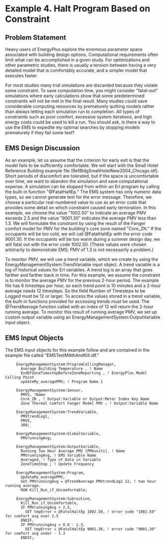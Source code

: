 # Example 4. Halt Program Based on Constraint

## Problem Statement

Heavy users of EnergyPlus explore the enormous parameter space associated with building design options. Computational requirements often limit what can be accomplished in a given study. For optimizations and other parametric studies, there is usually a tension between having a very detailed model that is comfortably accurate, and a simpler model that executes faster.

For most studies many trial simulations are discarded because they violate some constraint. To save computation time, you might consider "fatal–out" simulations where early calculations show that some predetermined constraints will not be met in the final result. Many studies could save considerable computing resources by prematurely quitting models rather than always letting each simulation run to completion. All types of constraints such as poor comfort, excessive system iterations, and high energy costs could be used to kill a run. You should ask, Is there a way to use the EMS to expedite my optimal searches by stopping models prematurely if they fail some test?

## EMS Design Discussion

As an example, let us assume that the criterion for early exit is that the model fails to be sufficiently comfortable. We will start with the Small Hotel Reference Building example file (RefBldgSmallHotelNew2004_Chicago.idf). Short periods of discomfort are tolerated, but if the space is uncomfortable over time, we want to abandon the simulation and save computational expense. A simulation can be stopped from within an Erl program by calling the built-in function "@FatalHaltEp."  The EMS system has only numeric data types, so we cannot generate text for the error message. Therefore, we choose a particular real-numbered value to use as an error code that provides some detail on which constraint caused early termination. In this example, we choose the value "1002.50" to indicate an average PMV exceeds 2.5 and the value "9001.30" indicates the average PMV less than 1.3. We will formulate the constraint by using the result of the Fanger comfort model for PMV for the building's core zone named "Core_ZN."  If the occupants will be too cold, we will call @FatalHaltEp with the error code 9001.30. If the occupants will be too warm during a summer design day, we will fatal out with the error code 1002.50. (These values were chosen arbitrarily to demonstrate EMS; PMV of 1.3 is not necessarily a problem.)

To monitor PMV, we will use a trend variable, which we create by using the EnergyManagementSystem:TrendVariable input object. A trend variable is a log of historical values for Erl variables. A trend log is an array that goes farther and farther back in time. For this example, we assume the constraint is to monitor the average PMV for the previous 2-hour period. The example file has 6 timesteps per hour, so each trend point is 10 minutes and a 2-hour average needs 12 timesteps. So the field Number of Timesteps to be Logged must be 12 or larger. To access the values stored in a trend variable, the built-in functions provided for accessing trends must be used. The @TrendAverage function called with an index of 12 will return the 2-hour running average. To monitor this result of running average PMV, we set up custom output variable using an EnergyManagementSystem:OutputVariable input object.

## EMS Input Objects

The EMS input objects for this example follow and are contained in the example file called "EMSTestMAthAndKill.idf."

~~~~~~~~~~~~~~~~~~~~
     EnergyManagementSystem:ProgramCallingManager,
       Average Building Temperature , ! Name
       EndOfZoneTimestepBeforeZoneReporting , ! EnergyPlus Model Calling Point
       updateMy_averagePMV; ! Program Name 1

     EnergyManagementSystem:Sensor,
       PMV5, !Name
       Core_ZN , ! Output:Variable or Output:Meter Index Key Name
       Zone Thermal Comfort Fanger Model PMV ; ! Output:Variable Name

     EnergyManagementSystem:TrendVariable,
       PMVtrendLog1,
       PMV5,
       300;

     EnergyManagementSystem:GlobalVariable,
       PMVrunningAvg;

     EnergyManagementSystem:OutputVariable,
       Running Two Hour Average PMV [PMVunits], ! Name
       PMVrunningAvg, ! EMS Variable Name
       Averaged, ! Type of Data in Variable
       ZoneTimeStep ; ! Update Frequency

~~~~~~~~~~~~~~~~~~~~

~~~~~~~~~~~~~~~~~~~~
     EnergyManagementSystem:Program,
       UpdateMy_averagePMV,
       Set PMVrunningAvg = @TrendAverage PMVtrendLog1 12, ! two hour running average.
       RUN Kill_Run_if_Uncomfortable;

     EnergyManagementSystem:Subroutine,
       Kill_Run_if_Uncomfortable,
       IF PMVrunningAvg > 2.5,
         SET tmpError = @FatalHaltEp 1002.50, ! error code "1002.50" for comfort avg over 2.5
       ENDIF,
       IF PMVrunningAvg < 0.0 - 1.3,
         SET tmpError = @FatalHaltEp 9001.30, ! error code "9001.30" for comfort avg under - 1.3
       ENDIF;
~~~~~~~~~~~~~~~~~~~~
